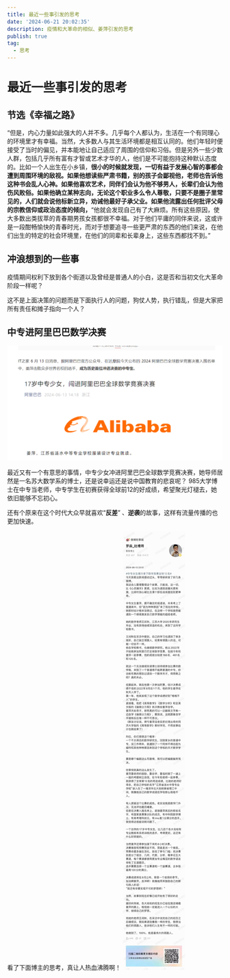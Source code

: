 ```yaml
---
title: 最近一些事引发的思考
date: '2024-06-21 20:02:35'
description: 疫情和大革命的相似、姜萍引发的思考
publish: true
tag:
  - 思考
---
```

# 最近一些事引发的思考
## 节选《幸福之路》
“但是，内心力量如此强大的人并不多。几乎每个人都认为，生活在一个有同理心的环境里才有幸福。当然，大多数人与其生活环境都是相互认同的。他们年轻时便接受了当时的偏见，并本能地让自己适应了周围的信仰和习俗。但是另外一些少数人群，包括几乎所有富有才智或艺术才华的人，他们是不可能抱持这种默认态度的。比如一个人出生在小乡镇，**很小的时候就发现，一切有益于发展心智的事都会遭到周围环境的敌视。**如果**他想读些严肃书籍，别的孩子会鄙视他，老师也告诉他这种书会乱人心神。如果他喜欢艺术，同伴们会认为他不够男人，长辈们会认为他伤风败俗。如果他确立某种志向，无论这个职业多么令人尊敬，只要不是圈子里常见的，人们就会说他标新立异，劝诫他最好子承父业。如果他流露出任何批评父母的宗教信仰或政治态度的倾向，**“他就会发现自己有了大麻烦。所有这些原因，使大多数出类拔萃的青春期男孩女孩都很不幸福。对于他们平庸的同伴来说，这或许是一段酣畅愉快的青春时光，而对于想要追寻一些更严肃的东西的他们来说，在他们出生的特定的社会环境里，在他们的同辈和长辈身上，这些东西都找不到。”

## 冲浪想到的一些事
疫情期间权利下放到各个街道以及曾经是普通人的小白，这是否和当初文化大革命阶段一样呢？

这不是上面决策的问题而是下面执行人的问题，狗仗人势，执行错乱，但是大家把所有责任和摊子指向一个人？

## 中专进阿里巴巴数学决赛
![image.png](../../images/022c07bb274c64d291c4089fdc20de1d.png)

最近又有一个有意思的事情，中专少女冲进阿里巴巴全球数学竞赛决赛，她导师居然是一名苏大数学系的博士，还是说幸运还是说中国教育的悲哀呢？ 985大学博士在中专当老师，中专学生在初赛获得全球前12的好成绩，希望聚光灯褪去，她依旧能够不忘初心。

还有个原来在这个时代大众早就喜欢“**反差**” 、**逆袭**的故事，这样有流量传播的也更加快速。

看了下面博主的思考，真让人热血沸腾啊！
![image.png](../../images/435fec757785d99c98d57ce16b97b7c7.png)



